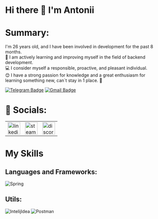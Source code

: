 # Hi there 👋 I'm Antonii
<style>
      a {
      width: "100%"
      }
<a href="https://www.linkedin.com/in/antonii-viazovskyi-6763672aa/" target="_blank" >
      <img src="https://media.giphy.com/media/QpVUMRUJGokfqXyfa1/giphy.gif" width="40" height="40" alt="linkedin" />
    </a>
      </style>

# Summary:

I'm 26 years old, and I have been involved in development for the past 8 months. </br>
🚀 I am actively learning and improving myself in the field of backend development. </br>
💻 I consider myself a responsible, proactive, and pleasant individual. </br>
😊 I have a strong passion for knowledge and a great enthusiasm for learning something new, can`t stay in 1 place. 🌟

 [![Telegram Badge](https://img.shields.io/badge/-AntoniiViazovskyi-blue?style=flat&logo=Telegram&logoColor=white)](https://t.me/AntoniiViazovskyi) [![Gmail Badge](https://img.shields.io/badge/-Gmail-red?style=flat&logo=Gmail&logoColor=white)](mailto:sentynel2014@gmail.com)

# 🤝 Socials:

<table>
  <tr>
    <td><a href="https://www.linkedin.com/in/antonii-viazovskyi-6763672aa/" target="_blank">
      <img src="https://cdn-icons-png.flaticon.com/512/2504/2504799.png" width="40" height="40" alt="linkedin" />
    </a></td>
    <td> <a href="https://steamcommunity.com/profiles/76561199102958435/" target="_blank">
      <img src="https://upload.wikimedia.org/wikipedia/commons/thumb/8/83/Steam_icon_logo.svg/800px-Steam_icon_logo.svg.png" width="40" height="40" alt="steam" />
    </a></td>
    <td><a href="https://discordapp.com/users/771266322789040158" target="_blank">
      <img src="https://cdn.logojoy.com/wp-content/uploads/20210422095037/discord-mascot.png" width="40" height="40" alt="discord" />
    </a></td>
  </tr>
</table>
  

# My Skills

## Languages and Frameworks:

![Spring](https://img.shields.io/badge/Spring-%236DB33F?style=for-the-badge&logo=spring&logoColor=white)

## Utils:

![IntelijIdea](https://img.shields.io/badge/IntelliJ%20Idea-%23000000?style=for-the-badge&logo=intelliJIDEA&logoColor=white)
![Postman](https://img.shields.io/badge/Postman-FF6C37?style=for-the-badge&logo=postman&logoColor=white)

